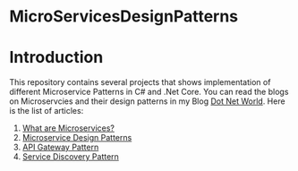 # MicroServicesDesignPatterns

# Introduction

This repository contains several projects that shows implementation of different Microservice Patterns in C# and .Net Core. You can read the blogs on Microservcies and their design patterns in my Blog <a href="https://manish4dotnet.blogspot.com">Dot Net World</a>. Here is the list of articles:

<ol style="text-align: left;">
<li><a href="https://manish4dotnet.blogspot.com/2024/09/introduction-to-microservices.html" target="_blank">What are Microservices?</a></li>
<li><a href="https://manish4dotnet.blogspot.com/2024/09/microservice-design-patterns.html" target="_blank">Microservice Design Patterns</a></li>
<li><a href="https://manish4dotnet.blogspot.com/2024/10/microservice-design-pattern-api-gateway.html" target="_blank">API Gateway Pattern</a></li>    
<li><a href="https://manish4dotnet.blogspot.com/2024/10/service-discovery-in-microservices-net-with-consul.html" target="_blank">Service Discovery Pattern</a></li>  
</ol>
